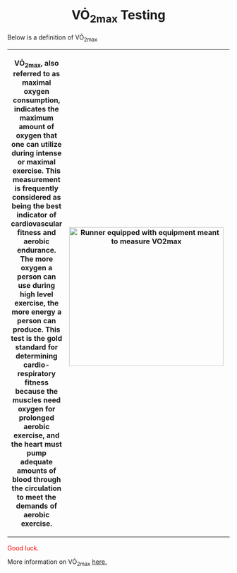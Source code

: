 <h1 style="text-align: center;">VO&#x0307;<sub>2max</sub> Testing</h1>
<p>Below is a definition of VO&#x0307;<sub>2max</sub>
<table>
  <tr>
    <th style="width: 300px;"><p>VO&#x0307;<sub>2max</sub>, also referred to as maximal oxygen consumption, indicates the maximum amount of oxygen that one can utilize during intense or maximal exercise. This measurement is frequently considered as being the best indicator of cardiovascular fitness and aerobic endurance. The more oxygen a person can use during high level exercise, the more energy a person can produce. This test is the gold standard for determining cardio-respiratory fitness because the muscles need oxygen for prolonged aerobic exercise, and the heart must pump adequate amounts of blood through the circulation to meet the demands of aerobic exercise.</p></th>
    <th style="width: 400px;"><p><img src="https://med.virginia.edu/exercise-physiology-core-laboratory/wp-content/uploads/sites/169/2023/04/subject-on-treadmill-with-jeison-and-macy-Attaway23-4_14-121-768x512.jpg" alt="Runner equipped with equipment meant to measure VO2max" style="float:right;width:350px;height:315px;"></p><th>
  </tr>
</table>
<p style="color:red;">Good luck.</p>
<p>More information on VO&#x0307;<sub>2max</sub> <a href="Desktop/KNES381/Images/what-is-vo2-max-chart.jpeg">here.</a></p>

